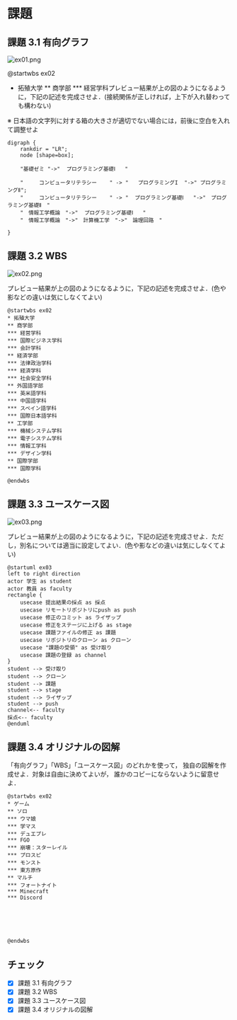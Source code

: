 # 課題

## 課題 3.1 有向グラフ

![ex01.png](ex01.png)


@startwbs ex02
* 拓殖大学
** 商学部
*** 経営学科プレビュー結果が上の図のようになるように，下記の記述を完成させよ．(接続関係が正しければ，上下が入れ替わっても構わない)

※ 日本語の文字列に対する箱の大きさが適切でない場合には，前後に空白を入れて調整せよ

```graphviz
digraph {
    rankdir = "LR";
    node [shape=box];

    "基礎ゼミ "->"  プログラミング基礎Ⅰ   "

    "     コンピュータリテラシー    " -> "   プログラミングI  "->" プログラミングⅡ";
    "     コンピュータリテラシー    " -> "  プログラミング基礎Ⅰ   "->"　プログラミング基礎Ⅱ　"
    "　情報工学概論　"->"  プログラミング基礎Ⅰ   "
    "　情報工学概論　"->"　計算機工学　"->"　論理回路　"

}
```

## 課題 3.2 WBS

![ex02.png](ex02.png)

プレビュー結果が上の図のようになるように，下記の記述を完成させよ．(色や影などの違いは気にしなくてよい)

```plantUML
@startwbs ex02
* 拓殖大学
** 商学部
*** 経営学科
*** 国際ビジネス学科
*** 会計学科
** 経済学部
*** 法律政治学科
*** 経済学科
*** 社会安全学科
** 外国語学部
*** 英米語学科
*** 中国語学科
*** スペイン語学科
*** 国際日本語学科
** 工学部
*** 機械システム学科
*** 電子システム学科
*** 情報工学科
*** デザイン学科
** 国際学部
*** 国際学科

@endwbs
```

## 課題 3.3 ユースケース図

![ex03.png](ex03.png)

プレビュー結果が上の図のようになるように，下記の記述を完成させよ．ただし，別名については適当に設定してよい．(色や影などの違いは気にしなくてよい)






```plantUML
@startuml ex03
left to right direction
actor 学生 as student
actor 教員 as faculty
rectangle {
    usecase 提出結果の採点 as 採点
    usecase リモートリポジトリにpush as push
    usecase 修正のコミット as ライザップ
    usecase 修正をステージに上げる as stage
    usecase 課題ファイルの修正 as 課題
    usecase リポジトリのクローン as クローン
    usecase "課題の受領" as 受け取り
    usecase 課題の登録 as channel
}
student --> 受け取り
student --> クローン
student --> 課題
student --> stage
student --> ライザップ
student --> push
channel<-- faculty
採点<-- faculty
@enduml
```





## 課題 3.4 オリジナルの図解

「有向グラフ」「WBS」「ユースケース図」のどれかを使って，
独自の図解を作成せよ．対象は自由に決めてよいが，
誰かのコピーにならないように留意せよ．

```plantUML
@startwbs ex02 
* ゲーム
** ソロ
*** ウマ娘
*** 学マス
*** デュエプレ
*** FGO
*** 崩壊：スターレイル
*** プロスピ
*** モンスト
*** 東方原作
** マルチ
*** フォートナイト
*** Minecraft
*** Discord






@endwbs
```

## チェック
- [x] 課題 3.1 有向グラフ
- [x] 課題 3.2 WBS
- [x] 課題 3.3 ユースケース図
- [x] 課題 3.4 オリジナルの図解
